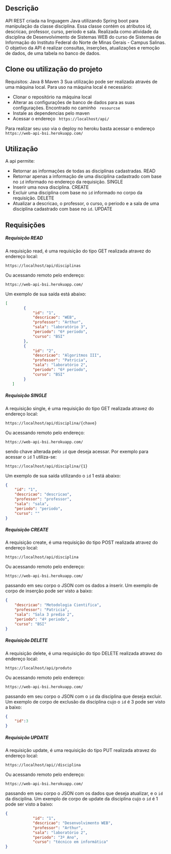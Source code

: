 ## Descrição
API REST criada na linguagem Java utilizando Spring boot para manipulação da classe disciplina. Essa classe contém os atributos id, descricao, professor, curso, periodo e sala.
Realizada como atividade da disciplina de Desenvolvimento de Sistemas WEB do curso de Sistemas de Informação do Instituto Federal do Norte de Minas Gerais - Campus Salinas.
O objetivo da API é realizar consultas, inserções, atualizações e remoção de dados, de uma tabela no banco de dados.

## Clone ou utilização do projeto
Requisitos:
Java 8
Maven 3
Sua utilização pode ser realizada através de uma máquina local.
Para uso na máquina local é necessário: 
- Clonar o repositório na máquina local
- Alterar as configurações de banco de dados para as suas configurações. Encontrado no caminho ``` resourcse``` 
- Instale as dependencias pelo maven
- Acessar o endereço ``` https://localhost/api/``` 
 

Para realizar seu uso via o deploy no heroku basta acessar o endereço ``` https://web-api-bsi.herokuapp.com/``` 
 
## Utilização

A api permite:
- Retornar as informações de todas as disciplinas cadastradas. READ
- Retornar apenas a informação de uma disciplina cadastrado com base no `id` informado no endereço da requisição. SINGLE
- Inserir uma nova disciplina. CREATE
- Excluir uma disciplina com base no `id` informado no corpo da requisição. DELETE
- Atualizar a descricao, o professor, o curso, o periodo e a sala de uma disciplina cadastrado com base no `id`. UPDATE


## Requisições
##### Requisição READ
A requisição read, é uma requisição do tipo GET realizada atravez do endereço local:
``` 
https://localhost/api/disciplinas
``` 
Ou acessando remoto pelo endereço:
``` 
https://web-api-bsi.herokuapp.com/
``` 
Um exemplo de sua saída está abaixo:
```json
[
        {
            "id": "1",
            "descricao": "WEB",
            "professor": "Arthur",
            "sala": "laboratório 3",
            "periodo": "6º período",
            "curso": "BSI"
        },
        {
            "id": "2",
            "descricao": "Algoritmos III",
            "professor": "Patricia",
            "sala": "laboratório 2",
            "periodo": "6º período",
            "curso": "BSI"
        }
   ]
```

##### Requisição SINGLE

A requisição single, é uma requisição do tipo GET realizada atravez do endereço local:
``` 
https://localhost/api/disciplina/{chave}
``` 
Ou acessando remoto pelo endereço:
``` 
https://web-api-bsi.herokuapp.com/
``` 
sendo chave alterada pelo `id` que deseja acessar. Por exemplo para acessar o `id` 1 utiliza-se:
``` 
https://localhost/api/disciplina/{1}
``` 
Um exemplo de sua saída utilizando o `id` 1 está abaixo:
```json
{
    "id": "1",
    "descricao": "descricao",
    "professor": "professor",
    "sala": "sala",
    "periodo": "periodo",
    "curso": ""
}
```

##### Requisição CREATE

A requisição create, é uma requisição do tipo POST realizada atravez do endereço local:
``` 
https://localhost/api/disciplina
``` 
Ou acessando remoto pelo endereço:
``` 
https://web-api-bsi.herokuapp.com/
``` 
passando em seu corpo o JSON com os dados a inserir.
Um exemplo de corpo de inserção pode ser visto a baixo:
```json
{
    "descricao": "Metodologia Cientifica",
    "professor": "Patricia",
    "sala": "Sala 3 predio 2",
    "periodo": "4º periodo",
    "curso": "BSI"
}
```

##### Requisição DELETE

A requisição delete, é uma requisição do tipo DELETE realizada atravez do endereço local:
``` 
https://localhost/api/produto
``` 
Ou acessando remoto pelo endereço:
``` 
https://web-api-bsi.herokuapp.com/
``` 
passando em seu corpo o JSON com o `id` da disciplina que deseja excluir.
Um exemplo de corpo de exclusão da disciplina cujo o `id` é 3 pode ser visto a baixo:
```json
{
    "id":3
}
```

##### Requisição UPDATE

A requisição update, é uma requisição do tipo PUT realizada atravez do endereço local:
``` 
https://localhost/api//disciplina
``` 
Ou acessando remoto pelo endereço:
``` 
https://web-api-bsi.herokuapp.com/
``` 
passando em seu corpo o JSON com os dados que deseja atualizar, e o `id` da disciplina.
Um exemplo de corpo de update da disciplina cujo o `id` é 1 pode ser visto a baixo:
```json
{
            "id": "1",
            "descricao": "Desenvolvimento WEB",
            "professor": "Arthur",
            "sala": "laboratório 2",
            "periodo": "3º Ano",
            "curso": "técnico em informática"
}
```


